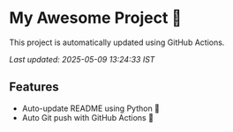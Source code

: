 # My Awesome Project 🚀

This project is automatically updated using GitHub Actions.

_Last updated: 2025-05-09 13:24:33 IST_

## Features
- Auto-update README using Python 🐍
- Auto Git push with GitHub Actions 🤖
